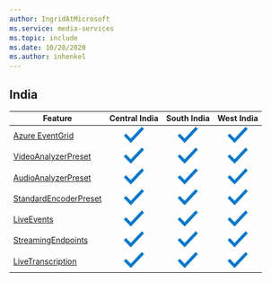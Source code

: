 ```yaml
---
author: IngridAtMicrosoft
ms.service: media-services 
ms.topic: include
ms.date: 10/28/2020
ms.author: inhenkel
---
```


<!--Feature availability in region-->
## India

| Feature | Central India | South India | West India |
| --- | :---: | :---: | :---: |
| [Azure EventGrid](../monitoring/reacting-to-media-services-events.md) |![Azure EventGrid Central India general availability](../media/azure-clouds-regions/ga.svg)  |![Azure EventGrid South India general availability](../media/azure-clouds-regions/ga.svg) |![Azure EventGrid West India general availability](../media/azure-clouds-regions/ga.svg)  |
| [VideoAnalyzerPreset](../analyzing-video-audio-files-concept.md) |![VideoAnalyzerPreset Central India general availability](../media/azure-clouds-regions/ga.svg)  | ![VideoAnalyzerPreset South India general availability](../media/azure-clouds-regions/ga.svg) |![VideoAnalyzerPreset West India general availability](../media/azure-clouds-regions/ga.svg)  |
| [AudioAnalyzerPreset](../analyzing-video-audio-files-concept.md) |![AudioAnalyzerPreset Central India general availability](../media/azure-clouds-regions/ga.svg)  | ![AudioAnalyzerPreset South India general availability](../media/azure-clouds-regions/ga.svg) |![AudioAnalyzerPreset West India general availability](../media/azure-clouds-regions/ga.svg)  |
| [StandardEncoderPreset](../encoding-concept.md) |![StandardEncoderPreset Central India general availability](../media/azure-clouds-regions/ga.svg)  | ![StandardEncoderPreset South India general availability](../media/azure-clouds-regions/ga.svg) | ![StandardEncoderPreset West India general availability](../media/azure-clouds-regions/ga.svg)  |
| [LiveEvents](../live-streaming-overview.md) |![LiveEvents Central India general availability](../media/azure-clouds-regions/ga.svg)  | ![LiveEvents South India general availability](../media/azure-clouds-regions/ga.svg) | ![LiveEvents West India general availability](../media/azure-clouds-regions/ga.svg) |
| [StreamingEndpoints](../streaming-endpoint-concept.md) |![StreamingEndpoints Central India general availability](../media/azure-clouds-regions/ga.svg) | ![StreamingEndpoints South India general availability](../media/azure-clouds-regions/ga.svg) |![StreamingEndpoints West India general availability](../media/azure-clouds-regions/ga.svg) |
| [LiveTranscription](../live-transcription.md) |![LiveTranscription Central India general availability](../media/azure-clouds-regions/ga.svg) |![LiveTranscription South India general availability](../media/azure-clouds-regions/ga.svg) | ![LiveTranscription West India general availability](../media/azure-clouds-regions/ga.svg)  |
